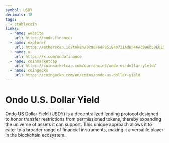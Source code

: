 ```yaml
---
symbol: USDY
decimals: 18
tags:
  - stablecoin
links:
  - name: website
    url: https://ondo.finance/
  - name: explorer
    url: https://etherscan.io/token/0x96F6eF951840721AdBF46Ac996b59E0235CB985C
  - name: x
    url: https://x.com/ondofinance
  - name: coinmarketcap
    url: https://coinmarketcap.com/currencies/ondo-us-dollar-yield/
  - name: coingecko
    url: https://coingecko.com/en/coins/ondo-us-dollar-yield
---
```


# Ondo U.S. Dollar Yield

Ondo US Dollar Yield (USDY) is a decentralized lending protocol designed to honor transfer restrictions from permissioned tokens, thereby expanding the universe of assets it can support. This unique approach allows it to cater to a broader range of financial instruments, making it a versatile player in the blockchain ecosystem.
